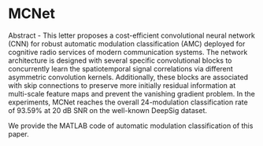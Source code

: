 # MCNet

Abstract - This letter proposes a cost-efficient convolutional neural network (CNN) for robust automatic modulation classification (AMC) deployed for cognitive radio services of modern communication systems. The network architecture is designed with several specific convolutional blocks to concurrently learn the spatiotemporal signal correlations via different asymmetric convolution kernels. Additionally, these blocks are associated with skip connections to preserve more initially residual information at multi-scale feature maps and prevent the vanishing gradient problem. In the experiments, MCNet reaches the overall 24-modulation classification rate of 93.59% at 20 dB SNR on the well-known DeepSig dataset.

We provide the MATLAB code of automatic modulation classification of this paper.

